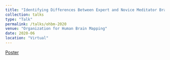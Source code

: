 ```yaml
---
title: "Identifying Differences Between Expert and Novice Meditator Brain Scans via Multiview Embedding"
collection: talks
type: "Talk"
permalink: /talks/ohbm-2020
venue: "Organization for Human Brain Mapping"
date: 2020-06
location: "Virtual"
---
```


[Poster](https://rflperry.github.io/files/ohbm2020_poster_rperry.pdf)
